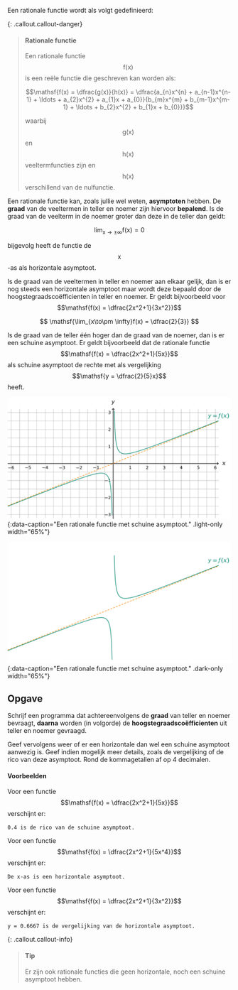 Een rationale functie wordt als volgt gedefinieerd:

{: .callout.callout-danger}
> #### Rationale functie
> Een rationale functie $$\mathsf{f(x)}$$ is een reële functie die geschreven kan worden als:
>
> $$\mathsf{f(x) = \dfrac{g(x)}{h(x)} = \dfrac{a_{n}x^{n} + a_{n-1}x^{n-1} + \ldots + a_{2}x^{2} + a_{1}x + a_{0}}{b_{m}x^{m} + b_{m-1}x^{m-1} + \ldots + b_{2}x^{2} + b_{1}x + b_{0}}}$$
>
> waarbij $$\mathsf{g(x)}$$ en $$\mathsf{h(x)}$$ veeltermfuncties zijn en $$\mathsf{h(x)}$$ verschillend van de nulfunctie.


Een rationale functie kan, zoals jullie wel weten, **asymptoten** hebben. De **graad** van de veeltermen in teller en noemer zijn hiervoor **bepalend**. Is de graad van de veelterm in de noemer groter dan deze in de teller dan geldt:

$$\mathsf{\lim_{x\to\pm \infty}f(x) = 0}$$

bijgevolg heeft de functie de $$\mathsf{x}$$-as als horizontale asymptoot.

Is de graad van de veeltermen in teller en noemer aan elkaar gelijk, dan is er nog steeds een horizontale asymptoot maar wordt deze bepaald door de hoogstegraadscoëfficienten in teller en noemer. Er geldt bijvoorbeeld voor $$\mathsf{f(x) = \dfrac{2x^2+1}{3x^2}}$$ 

$$
\mathsf{\lim_{x\to\pm \infty}f(x) = \dfrac{2}{3}}
$$

Is de graad van de teller één hoger dan de graad van de noemer, dan is er een schuine asymptoot. Er geldt bijvoorbeeld dat de rationale functie $$\mathsf{f(x) = \dfrac{2x^2+1}{5x}}$$ als schuine asymptoot de rechte met als vergelijking $$\mathsf{y = \dfrac{2}{5}x}$$ heeft.

![Een rationale functie met schuine asymptoot.](media/image.png "Een rationale functie met schuine asymptoot."){:data-caption="Een rationale functie met schuine asymptoot." .light-only width="65%"}

![Een rationale functie met schuine asymptoot.](media/image_dark.png "Een rationale functie met schuine asymptoot."){:data-caption="Een rationale functie met schuine asymptoot." .dark-only width="65%"}

## Opgave
Schrijf een programma dat achtereenvolgens de **graad** van teller en noemer bevraagt, **daarna** worden (in volgorde) de **hoogstegraadscoëfficienten** uit teller en noemer gevraagd.

Geef vervolgens weer of er een horizontale dan wel een schuine asymptoot aanwezig is. Geef indien mogelijk meer details, zoals de vergelijking of de rico van deze asymptoot. Rond de kommagetallen af op 4 decimalen.

#### Voorbeelden

Voor een functie $$\mathsf{f(x) = \dfrac{2x^2+1}{5x}}$$ verschijnt er:

```
0.4 is de rico van de schuine asymptoot.
```

Voor een functie $$\mathsf{f(x) = \dfrac{2x^2+1}{5x^4}}$$ verschijnt er:

```
De x-as is een horizontale asymptoot.
```

Voor een functie $$\mathsf{f(x) = \dfrac{2x^2+1}{3x^2}}$$ verschijnt er:
```
y = 0.6667 is de vergelijking van de horizontale asymptoot.
```

{: .callout.callout-info}
>#### Tip
> Er zijn ook rationale functies die geen horizontale, noch een schuine asymptoot hebben.